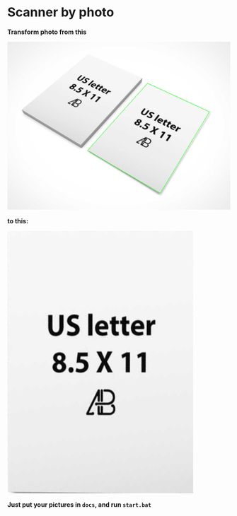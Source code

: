 # Scanner by photo

**Transform photo from this**

![](./cutter/docs/example_in.PNG)

**to this:**

![](./cutter/docs_out\example_out.jpg)

**Just put your pictures in `docs`, and run `start.bat`**